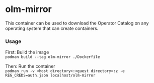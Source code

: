 # olm-mirror
This container can be used to download the Operator Catalog on any operating system that can create containers.

### Usage
First: Build the image  
`podman build --tag olm-mirror ./Dockerfile`

Then: Run the container  
`podman run
 -v <host directory>:<guest directory>:z
 -e REG_CREDS=auth.json
 localhost/olm-mirror`
 
 
